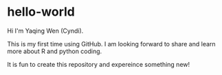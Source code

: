 # hello-world

Hi I'm Yaqing Wen (Cyndi). 

This is my first time using GitHub. I am looking forward to share and learn more about R and python coding.

It is fun to create this repository and expereince something new!
